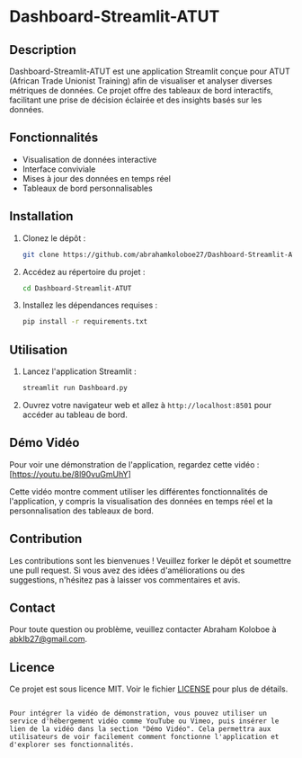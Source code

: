 # Dashboard-Streamlit-ATUT

## Description
Dashboard-Streamlit-ATUT est une application Streamlit conçue pour ATUT (African Trade Unionist Training) afin de visualiser et analyser diverses métriques de données. Ce projet offre des tableaux de bord interactifs, facilitant une prise de décision éclairée et des insights basés sur les données.

## Fonctionnalités
- Visualisation de données interactive
- Interface conviviale
- Mises à jour des données en temps réel
- Tableaux de bord personnalisables

## Installation
1. Clonez le dépôt :
   ```bash
   git clone https://github.com/abrahamkoloboe27/Dashboard-Streamlit-ATUT.git
   ```
2. Accédez au répertoire du projet :
   ```bash
   cd Dashboard-Streamlit-ATUT
   ```
3. Installez les dépendances requises :
   ```bash
   pip install -r requirements.txt
   ```

## Utilisation
1. Lancez l'application Streamlit :
   ```bash
   streamlit run Dashboard.py
   ```
2. Ouvrez votre navigateur web et allez à `http://localhost:8501` pour accéder au tableau de bord.

## Démo Vidéo
Pour voir une démonstration de l'application, regardez cette vidéo :
[https://youtu.be/8l90vuGmUhY]

Cette vidéo montre comment utiliser les différentes fonctionnalités de l'application, y compris la visualisation des données en temps réel et la personnalisation des tableaux de bord.

## Contribution
Les contributions sont les bienvenues ! Veuillez forker le dépôt et soumettre une pull request. Si vous avez des idées d'améliorations ou des suggestions, n'hésitez pas à laisser vos commentaires et avis.

## Contact
Pour toute question ou problème, veuillez contacter Abraham Koloboe à [abklb27@gmail.com](abklb27@gmail.com).

## Licence
Ce projet est sous licence MIT. Voir le fichier [LICENSE](LICENSE) pour plus de détails.
```

Pour intégrer la vidéo de démonstration, vous pouvez utiliser un service d'hébergement vidéo comme YouTube ou Vimeo, puis insérer le lien de la vidéo dans la section "Démo Vidéo". Cela permettra aux utilisateurs de voir facilement comment fonctionne l'application et d'explorer ses fonctionnalités.

